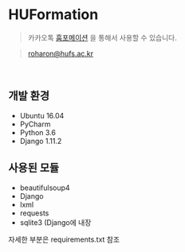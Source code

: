 # HUFormation
> 카카오톡 [훕포메이션](http://pf.kakao.com/_xdERZxl) 을 통해서 사용할 수 있습니다.

> roharon@hufs.ac.kr

<html>
<p>

<br>
  <h2>개발 환경</h2>
    <ul>
    <li>Ubuntu 16.04</li>
    <li>PyCharm</li>
    <li>Python 3.6</li>
    <li>Django 1.11.2</li>
    </ul>
    
</p>
<p>
<h2>사용된 모듈
</h2>
<ul>
<li>beautifulsoup4</li>
<li>Django</li>
<li>lxml</li>
<li>requests</li>
<li>sqlite3 (Django에 내장</li>
</ul>
자세한 부분은 requirements.txt 참조

</p>
    
    
    
    
</html>
